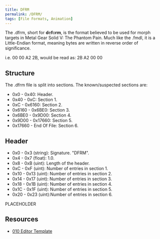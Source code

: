 ```yaml
---
title: DFRM
permalink: /DFRM/
tags: [File Formats, Animation]
---
```


The .dfrm, short for **d**e**f**o**rm**, is the format believed to be
used for morph targets in Metal Gear Solid V: The Phantom Pain. Much
like the .fmdl, it is a Little-Endian format, meaning bytes are written
in reverse order of significance.

i.e. 00 00 A2 2B, would be read as: 2B A2 00 00

## Structure

The .dfrm file is split into sections. The known/suspected sections are:

  - 0x0 - 0x40: Header.
  - 0x40 - 0xC: Section 1.
  - 0xC - 0x6160: Section 2.
  - 0x6160 - 0x6BE0: Section 3.
  - 0x6BE0 - 0x9D00: Section 4.
  - 0x9D00 - 0x17660: Section 5.
  - 0x17660 - End Of File: Section 6.

## Header

  - 0x0 - 0x3 (string): Signature. "DFRM".
  - 0x4 - 0x7 (float): 1.0.
  - 0x8 - 0xB (uint): Length of the header.
  - 0xC - 0xF (uint): Number of entries in section 1.
  - 0x10 - 0x13 (uint): Number of entries in section 2.
  - 0x14 - 0x17 (uint): Number of entries in section 3.
  - 0x18 - 0x1B (uint): Number of entries in section 4.
  - 0x1C - 0x1F (uint): Number of entries in section 5.
  - 0x20 - 0x23 (uint):Number of entries in section 6.

PLACEHOLDER

## Resources

  - [010 Editor
    Template](https://gist.github.com/Joey35233/6fd79695e34db56b37e656b3460bdfd7)